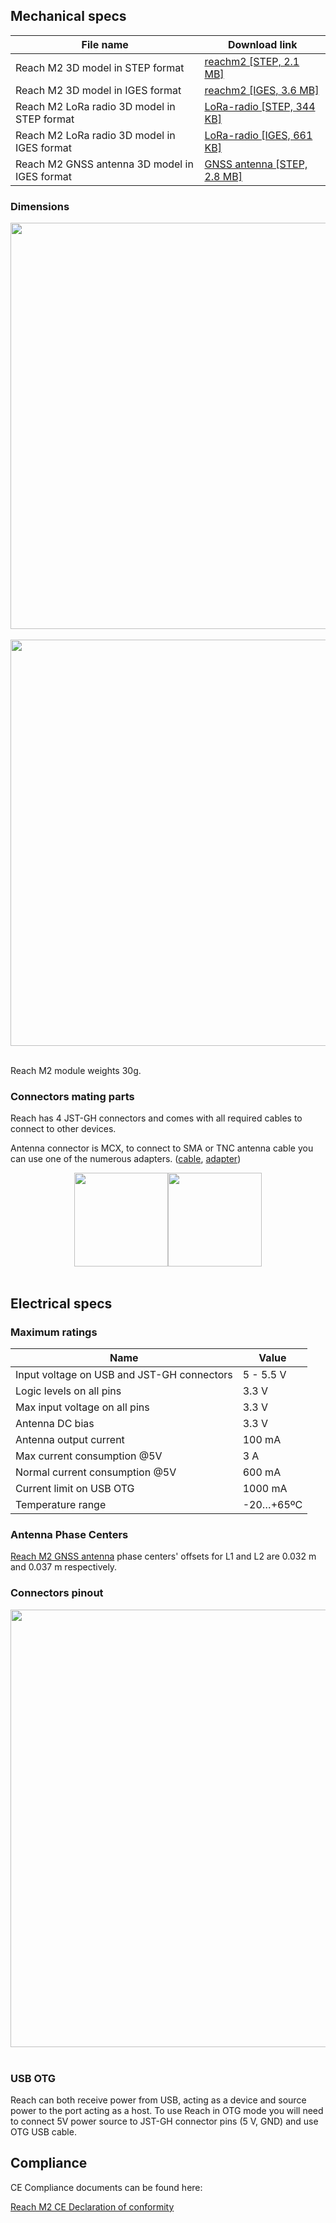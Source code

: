 ## Mechanical specs

| File name | Download link |
|-----------|---------------|
| Reach M2 3D model in STEP format | [reachm2 [STEP, 2.1 MB]](https://github.com/emlid/hardware/blob/master/reach-mplus.step)|
| Reach M2 3D model in IGES format | [reachm2 [IGES, 3.6 MB]](https://github.com/emlid/hardware/blob/master/reach-mplus.iges)|
| Reach M2 LoRa radio 3D model in STEP format | [LoRa-radio [STEP, 344 KB]](https://github.com/emlid/hardware/blob/master/LoRa-radio.step) |
| Reach M2 LoRa radio 3D model in IGES format | [LoRa-radio [IGES, 661 KB]](https://github.com/emlid/hardware/blob/master/LoRa-radio.iges) |
| Reach M2 GNSS antenna 3D model in IGES format | [GNSS antenna [STEP, 2.8 MB]](https://github.com/emlid/hardware/blob/master/reachm2-gnss-antenna.step) |

### Dimensions

<div style="text-align: center;"><img src="../img/reachm2/specs/dimensions.png" style="width: 650px;"></div><br>
<div style="text-align: center;"><img src="../img/reachm2/specs/height.png" style="width: 650px;"></div><br>

Reach M2 module weights 30g.

### Connectors mating parts

Reach has 4 JST-GH connectors and comes with all required cables to connect to other devices.

Antenna connector is MCX, to connect to SMA or TNC antenna cable you can use one of the numerous adapters. ([cable](http://www.digikey.com/product-detail/en/CAB.0130/931-1102-ND/2332729), [adapter](http://www.digikey.com/product-detail/en/242127/ACX1348-ND/1012025))

<div style="text-align: center;"><img src="../img/reachm2/specs/sma-mcx-cable.jpg" style="width: 150px;"><img src="../img/reachm2/specs/sma-mcx-adapter.jpg" style="width: 150px;"></div><br>


## Electrical specs

### Maximum ratings

|Name                                       | Value                |
|-------------------------------------------|----------------------|
| Input voltage on USB and JST-GH connectors  | 5 - 5.5 V         |
| Logic levels on all pins                  | 3.3 V                |
| Max input voltage on all pins             | 3.3 V                |
| Antenna DC bias                           | 3.3 V                |
| Antenna output current                    | 100 mA               |
| Max current consumption @5V               | 3 A               |
| Normal current consumption @5V            | 600 mA               |
| Current limit on USB OTG                  | 1000 mA              |
| Temperature range                         | -20…+65ºC		   |

### Antenna Phase Centers

[Reach M2 GNSS antenna](https://store.emlid.com/product/multi-band-gnss-antenna/ "Emlid Store | Multi-band GNSS antenna") phase centers' offsets for L1 and L2 are 0.032 m and 0.037 m respectively.


### Connectors pinout
<div style="text-align: center;"><img src="../img/reachm2/specs/reachm2-connectors.png" style="width: 700px;"></div><br>


### USB OTG

Reach can both receive power from USB, acting as a device and source power to the port acting as a host. To use Reach in OTG mode you will need to connect 5V power source to JST-GH connector pins (5 V, GND) and use OTG USB cable.

## Compliance

CE Compliance documents can be found here:

[Reach M2 CE Declaration of conformity](http://files.emlid.com/compliance/CE-Declaration-of-Conformity-Reach-M2.pdf)

